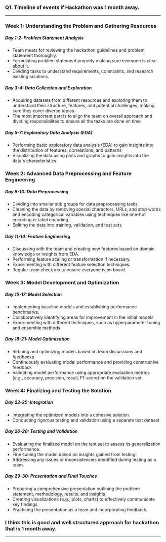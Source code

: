 ### Q1. Timeline of events if Hackathon was 1 month away.
_________________
### Week 1: Understanding the Problem and Gathering Resources
  ##### Day 1-2: Problem Statement Analysis
   * Team meets for reviewing the hackathon guidelines and problem statement thoroughly.
   * Formulating problem statement properly making sure everyone is clear about it.
   * Dividing tasks to understand requirements, constraints, and research existing solutions.
 ##### Day 3-4: Data Collection and Exploration
   * Acquiring datasets from different resources and exploring them to understand their structure, features, and potential challenges, making sure they cover diverse topics.
   * The most important part is to align the  team on overall approach and dividing responsibilites to ensure all the tasks are done on time
 ##### Day 5-7: Exploratory Data Analysis (EDA)
   * Performing basic exploratory data analysis (EDA) to gain insights into the distribution of 
     features, correlations, and patterns
   * Visualizing the data using plots and graphs to gain insights into the data's 
     characteristics
### Week 2: Advanced Data Preprocessing and Feature Engineering
   ##### Day 8-10: Data Preprocessing
   * Dividing into smaller sub groups for data preprocessing tasks.
   * Cleaning the data by removing special characters, URLs, and stop words and encoding categorical variables using techniques like one-hot encoding or label encoding.
   * Spliting the data into training, validation, and test sets
   ##### Day 11-14: Feature Engineering
   * Discussing with the team and creating new features based on domain knowledge or insights 
    from EDA.
   * Performing feature scaling or transformation if necessary.
   * Experimenting with different feature selection techniques.
   * Regular team check ins to ensure everyone is on board. 
### Week 3: Model Development and Optimization
   ##### Day 15-17: Model Selection
   * Implementing baseline models and establishing performance benchmarks.
   * Collaboratively identifying areas for improvement in the initial models.
   * Experimenting with different techniques, such as hyperparameter tuning and ensemble methods.
    
##### Day 18-21: Model Optimization
* Refining and optimizing models based on team discussions and feedbacks
* Continuously evaluating model performance and providing constructive feedback
* Validating model performance using appropriate evaluation metrics (e.g., accuracy, precision, recall, F1-score) on the validation set.
### Week 4: Finalizing and Testing the Solution
 ##### Day 22-25: Integration
 * Integrating the optimized models into a cohesive solution.
 * Conducting rigorous testing and validation using a separate test dataset.
##### Day 26-28: Testing and Validation
 * Evaluating the finalized model on the test set to assess its generalization performance.
 * Fine-tuning the model based on insights gained from testing.
 * Addressing any issues or inconsistencies identified during testing as a team. 
##### Day 29-30: Presentation and Final Touches
 * Preparing a comprehensive presentation outlining the problem statement, methodology, results, and insights.
 * Creating visualizations (e.g., plots, charts) to effectively communicate key findings.
 * Practicing the presentation as a team and incorporating feedback.

### I think this is good and well structured approach for hackathon that is 1 month away.
__________________
